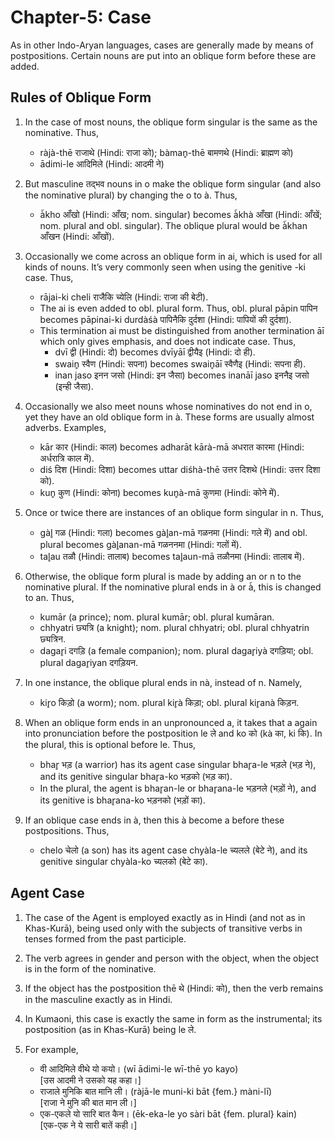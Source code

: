 # Chapter-5: Case

As in other Indo-Aryan languages, cases are generally made by means of postpositions. Certain nouns are put into an oblique form before these are added.

## Rules of Oblique Form

1. In the case of most nouns, the oblique form singular is the same as the nominative. Thus,
   - ràjà-thē राजाथे (Hindi: राजा को); bàman̥-thē बामणथे (Hindi: ब्राह्मण को) 
   - ādimi-le आदिमिले (Hindi: आदमी ने)

2. But masculine तद्भव nouns in o make the oblique form singular (and also the nominative plural) by changing the o to à. Thus,
   - à̃kho आँखो (Hindi: आँख; nom. singular) becomes à̃khà आँखा (Hindi: आँखें; nom. plural and obl. singular). The oblique plural would be à̃khan आँखन (Hindi: आँखों).

3. Occasionally we come across an oblique form in ai, which is used for all kinds of nouns. It’s very commonly seen when using the genitive -ki case. Thus,
   - rājai-ki cheli राजैकि च्येलि (Hindi: राजा की बेटी).
   - The ai is even added to obl. plural form. Thus, obl. plural pāpin पापिन becomes pāpinai-ki durdàśà पापिनैकि दुर्दशा (Hindi: पापियों की दुर्दशा).
   - This termination ai must be distinguished from another termination āī which only gives emphasis, and does not indicate case. Thus, 
     - dvī द्वी (Hindi: दो) becomes dvīyāī द्वीयैइ (Hindi: दो ही).
     - swain̥ स्वैण (Hindi: सपना) becomes swain̥āī स्वैणैइ (Hindi: सपना ही).
     - inan jaso इनन जसो (Hindi: इन जैसा) becomes inanāī jaso इननैइ जसो (इन्ही जैसा).

4. Occasionally we also meet nouns whose nominatives do not end in o, yet they have an old oblique form in à. These forms are usually almost adverbs. Examples,
   - kār कार (Hindi: काल) becomes adharāt kārà-mā अधरात कारमा (Hindi: अर्धरात्रि काल में).
   - diś दिश (Hindi: दिशा) becomes uttar diśhà-thē उत्तर दिशथे (Hindi: उत्तर दिशा को).
   - kun̥ कुण (Hindi: कोना) becomes kun̥à-mā कुणमा (Hindi: कोने में).

5. Once or twice there are instances of an oblique form singular in n. Thus,
   - gàl̥ गळ (Hindi: गला) becomes gàl̥an-mā गळनमा (Hindi: गले में) and obl. plural becomes gàl̥anan-mā गळननमा (Hindi: गलों में).
   - tal̥au तळौ (Hindi: तालाब) becomes tal̥aun-mā तळौनमा (Hindi: तालाब में).

6. Otherwise, the oblique form plural is made by adding an or n to the nominative plural. If the nominative plural ends in à or à̃, this is changed to an. Thus,
   - kumār (a prince); nom. plural kumār; obl. plural kumāran.
   - chhyatri छ्यत्रि (a knight); nom. plural chhyatri; obl. plural chhyatrin छ्यत्रिन.
   - dagar̥i दगड़ि (a female companion); nom. plural dagar̥iyà दगड़िया; obl. plural dagar̥iyan दगड़ियन.

7. In one instance, the oblique plural ends in nà, instead of n. Namely,
   - kir̥o किड़ो (a worm); nom. plural kir̥à किड़ा; obl. plural kir̥anà किड़न.

8. When an oblique form ends in an unpronounced a, it takes that a again into pronunciation before the postposition le ले and ko को (kà का, ki कि). In the plural, this is optional before le. Thus,
   - bhar̥ भड़ (a warrior) has its agent case singular bhar̥a-le भड़ले (भड़ ने), and its genitive singular bhar̥a-ko भड़को (भड़ का).
   - In the plural, the agent is bhar̥an-le or bhar̥ana-le भड़नले (भड़ों ने), and its genitive is bhar̥ana-ko भड़नको (भड़ों का).

9. If an oblique case ends in à, then this à become a before these postpositions. Thus,
   - chelo चेलो (a son) has its agent case chyàla-le च्यलले (बेटे ने), and its genitive singular chyàla-ko च्यलको (बेटे का).

## Agent Case

1. The case of the Agent is employed exactly as in Hindi (and not as in Khas-Kurā), being used only with the subjects of transitive verbs in tenses formed from the past participle.

2. The verb agrees in gender and person with the object, when the object is in the form of the nominative.

3. If the object has the postposition thē थे (Hindi: को), then the verb remains in the masculine exactly as in Hindi.

4. In Kumaoni, this case is exactly the same in form as the instrumental; its postposition (as in Khas-Kurā) being le ले.

5. For example,
   - वी आदिमिले वीथे यो कयो। (wī ādimi-le wī-thē yo kayo)<br>
   [उस आदमी ने उसको यह कहा।]
   - राजाले मुनिकि बात मानि ली। (ràjā-le muni-ki bāt {fem.} màni-lī)<br>
   [राजा ने मुनि की बात मान ली।]
   - एक-एकले यो सारि बात कैन। (ēk-eka-le yo sàri bāt {fem. plural} kain)<br>
   [एक-एक ने ये सारी बातें कही।]

